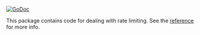 [![GoDoc](https://godoc.org/github.com/jacobsa/ratelimit?status.svg)](https://godoc.org/github.com/jacobsa/ratelimit)

This package contains code for dealing with rate limiting. See the [reference][]
for more info.

[reference]: http://godoc.org/github.com/jacobsa/ratelimit
